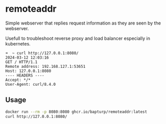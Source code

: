 # remoteaddr

Simple webserver that replies request information as they are seen by the 
webserver.

Usefull to troubleshoot reverse proxy and load balancer especially in 
kubernetes.

```
➜  ~ curl http://127.0.0.1:8080/
2024-03-12 12:03:16
GET / HTTP/1.1
Remote address: 192.168.127.1:53651
Host: 127.0.0.1:8080
---- HEADERS ----
Accept: */*
User-Agent: curl/8.4.0
```

## Usage

```sh
docker run --rm -p 8080:8080 ghcr.io/bapturp/remoteaddr:latest
curl http://127.0.0.1:8080/
```
